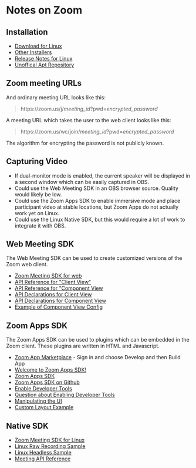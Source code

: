 # Notes on Zoom

## Installation

* [Download for Linux](https://zoom.us/download?os=linux)
* [Other Installers](https://support.zoom.com/hc/ru/article?id=zm_kb&sysparm_article=KB0060410)
* [Release Notes for Linux](https://support.zoom.us/hc/en-us/articles/205759689)
* [Unoffical Apt Repository](https://www.matthewthom.as/mirrors/#zoom)

## Zoom meeting URLs

And ordinary meeting URL looks like this:

> https<span>://</span>zoom.us/j/*meeting\_id*?pwd=*encrypted\_password*

A meeting URL which takes the user to the web client looks like this:

> https<span>://</span>zoom.us/wc/join/*meeting\_id*?pwd=*encrypted\_password*

The algorithm for encrypting the password is not publicly known.

## Capturing Video

* If dual-monitor mode is enabled, the current speaker will be displayed in a second window which can be easily captured in OBS.
* Could use the Web Meeting SDK in an OBS browser source. Quality would likely be low.
* Could use the Zoom Apps SDK to enable immersive mode and place participant video at stable locations, but Zoom Apps do not actually work yet on Linux.
* Could use the Linux Native SDK, but this would require a lot of work to integrate it with OBS.

## Web Meeting SDK

The Web Meeting SDK can be used to create customized versions of the Zoom web client.

* [Zoom Meeting SDK for web](https://developers.zoom.us/docs/meeting-sdk/web/)
* [API Reference for "Client View"](https://marketplacefront.zoom.us/sdk/meeting/web/index.html)
* [API Reference for "Component View](https://marketplacefront.zoom.us/sdk/meeting/web/components/index.html)
* [API Declarations for Client View](https://github.com/zoom/meetingsdk-web/blob/master/index.d.ts)
* [API Declarations for Component View](https://github.com/zoom/meetingsdk-web/blob/master/embedded.d.ts)
* [Example of Component View Config](https://stackoverflow.com/questions/76831074/how-to-implement-multiple-spotlighting-using-the-zoom-web-sdk-in-component-view)

## Zoom Apps SDK

The Zoom Apps SDK can be used to plugins which can be embedded in the Zoom client. These
plugins are written in HTML and Javascript.

* [Zoom App Marketplace](https://marketplace.zoom.us/) - Sign in and choose Develop and then Build App
* [Welcome to Zoom Apps SDK!](https://devforum.zoom.us/t/welcome-to-zoom-apps-sdk/70841)
* [Zoom Apps SDK](https://appssdk.zoom.us/classes/ZoomSdk.ZoomSdk.html)
* [Zoom Apps SDK on Github](https://github.com/zoom/appssdk)
* [Enable Developer Tools](https://developers.zoom.us/docs/zoom-apps/create/)
* [Question about Enabling Developer Tools](https://devforum.zoom.us/t/enabling-developer-tools-in-linux/97819)
* [Manipulating the UI](https://developers.zoom.us/docs/zoom-apps/guides/layers-manipulating-ui/)
* [Custom Layout Example](https://github.com/zoom/zoomapps-customlayout-js)

## Native SDK

* [Zoom Meeting SDK for Linux](https://developers.zoom.us/docs/meeting-sdk/linux/)
* [Linux Raw Recording Sample](https://github.com/zoom/meetingsdk-linux-raw-recording-sample)
* [Linux Headless Sample](https://github.com/zoom/meetingsdk-headless-linux-sample)
* [Meeting API Reference](https://marketplacefront.zoom.us/sdk/meeting/linux/index.html)
